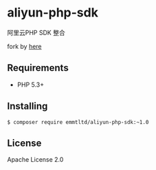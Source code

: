 # aliyun-php-sdk

阿里云PHP SDK 整合

fork by [here](https://github.com/emmtltd/aliyun-php-sdk) 

## Requirements

- PHP 5.3+

## Installing

```shell
$ composer require emmtltd/aliyun-php-sdk:~1.0
```


## License

Apache License 2.0
